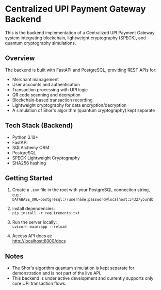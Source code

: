 # Centralized UPI Payment Gateway Backend

This is the backend implementation of a Centralized UPI Payment Gateway system integrating blockchain, lightweight cryptography (SPECK), and quantum cryptography simulations.

## Overview

The backend is built with FastAPI and PostgreSQL, providing REST APIs for:

- Merchant management  
- User accounts and authentication  
- Transaction processing with UPI logic  
- QR code scanning and decryption  
- Blockchain-based transaction recording  
- Lightweight cryptography for data encryption/decryption  
- A simulation of Shor's algorithm (quantum cryptography) kept separate  

## Tech Stack (Backend)

- Python 3.10+  
- FastAPI  
- SQLAlchemy ORM  
- PostgreSQL  
- SPECK Lightweight Cryptography  
- SHA256 hashing  

## Getting Started

1. Create a `.env` file in the root with your PostgreSQL connection string, e.g.:  
   `DATABASE_URL=postgresql://username:password@localhost:5432/yourdb`  

2. Install dependencies:  
   `pip install -r requirements.txt`  

3. Run the server locally:  
   `uvicorn main:app --reload`  

4. Access API docs at:  
   [http://localhost:8000/docs](http://localhost:8000/docs)  

## Notes

- The Shor's algorithm quantum simulation is kept separate for demonstration and is not part of the live API.  
- This backend is under active development and currently supports only core UPI transaction flows.
